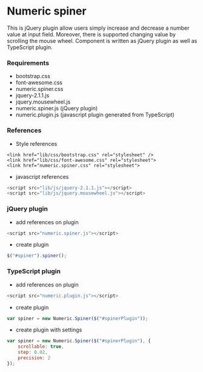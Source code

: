 # Numeric spiner

This is jQuery plugin allow users simply increase and decrease a number value at input field. Moreover, there is supported changing value by scrolling the mouse wheel. Component is written as jQuery plugin as well as TypeScript plugin.

### Requirements
* bootstrap.css
* font-awesome.css
* numeric.spiner.css
* jquery-2.1.1.js
* jquery.mousewheel.js
* numeric.spiner.js (jQuery plugin)
* numeric.plugin.js (javascript plugin generated from TypeScript)

### References
* Style references
```
<link href="lib/css/bootstrap.css" rel="stylesheet" />
<link href="lib/css/font-awesome.css" rel="stylesheet">
<link href="numeric.spiner.css" rel="stylesheet">
```

* javascript references
```javascript
<script src="lib/js/jquery-2.1.1.js"></script>
<script src="lib/js/jquery.mousewheel.js"></script>
```

### jQuery plugin
* add references on plugin
```javascript 
<script src="numeric.spiner.js"></script>
```
* create plugin
```javascript
$("#spiner").spiner();
```

### TypeScript plugin
* add references on plugin
```javascript 
<script src="numeric.plugin.js"></script>
```
* create plugin
```javascript
var spiner = new Numeric.Spiner($("#spinerPlugin"));
```
* create plugin with settings
```javascript
var spiner = new Numeric.Spiner($("#spinerPlugin"), {
    scrollable: true,
    step: 0.02,
    precision: 2
});
```
